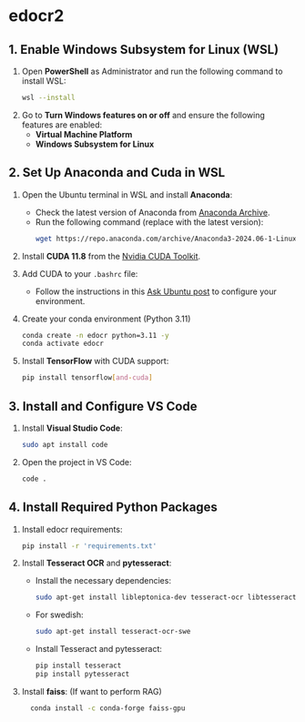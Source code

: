 # edocr2

## 1. Enable Windows Subsystem for Linux (WSL)

1. Open **PowerShell** as Administrator and run the following command to install WSL:
    ```bash
    wsl --install
    ```
2. Go to **Turn Windows features on or off** and ensure the following features are enabled:
   - **Virtual Machine Platform**
   - **Windows Subsystem for Linux**

## 2. Set Up Anaconda and Cuda in WSL

1. Open the Ubuntu terminal in WSL and install **Anaconda**:
   - Check the latest version of Anaconda from [Anaconda Archive](https://repo.anaconda.com/archive/).
   - Run the following command (replace with the latest version):
     ```bash
     wget https://repo.anaconda.com/archive/Anaconda3-2024.06-1-Linux-x86_64.sh
     ```
   
2. Install **CUDA 11.8** from the [Nvidia CUDA Toolkit](https://developer.nvidia.com/cuda-toolkit).

3. Add CUDA to your `.bashrc` file:
   - Follow the instructions in this [Ask Ubuntu post](https://askubuntu.com/questions/885610/nvcc-version-command-says-nvcc-is-not-installed) to configure your environment.

4. Create your conda environment (Python 3.11)
   ```bash
   conda create -n edocr python=3.11 -y
   conda activate edocr
   ```

4. Install **TensorFlow** with CUDA support:
   ```bash
   pip install tensorflow[and-cuda]
   ```

## 3. Install and Configure VS Code

1. Install **Visual Studio Code**:
   ```bash
   sudo apt install code
   ```
2. Open the project in VS Code:
   ```bash
   code .
   ```

## 4. Install Required Python Packages

1. Install edocr requirements:
   ```bash
   pip install -r 'requirements.txt'
   ```

2. Install **Tesseract OCR** and **pytesseract**:
   - Install the necessary dependencies:
     ```bash
     sudo apt-get install libleptonica-dev tesseract-ocr libtesseract-dev python3-pil tesseract-ocr-eng tesseract-ocr-script-latn tesseract-ocr-nor
     ```
   - For swedish:
     ```bash
     sudo apt-get install tesseract-ocr-swe
     ```
   - Install Tesseract and pytesseract:
     ```bash
     pip install tesseract
     pip install pytesseract
     ```
2. Install **faiss**: (If want to perform RAG)
   ```bash
     conda install -c conda-forge faiss-gpu
     ```

